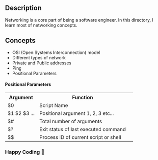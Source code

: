 ## Description
Networking is a core part of being a software engineer.
In this directory, I learn most of networking concepts.

## Concepts
- OSI (Open Systems Interconnection) model
- Different types of network
- Private and Public addresses
- Ping
- Positional Parameters

#### Positional Parameters
<table>
<tr>
<th>Argument</th>
<th>Function<th>
</tr>
<tr>
<td>$0</td>
<td>Script Name</td>
</tr>
<tr>
<td>$1 $2 $3 ...</td>
<td>Positional argument 1, 2, 3 etc...</td>
</tr>
<tr>
<td>$#</td>
<td>Total number of arguments</td>
</tr>
<tr>
<td>$?</td>
<td>Exit status of last executed command</td>
</tr>
<tr>
<td>$$</td>
<td>Process ID of current script or shell</td>
</tr>
</table>


### Happy Coding 🚀
